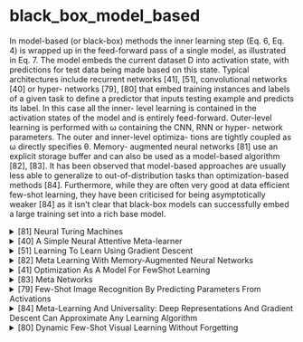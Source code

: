 # black_box_model_based

In model-based (or black-box) methods the inner learning step (Eq. 6, Eq. 4) is wrapped up in the feed-forward pass of a single model, as illustrated in Eq. 7. The model embeds the current dataset D into activation state, with predictions for test data being made based on this state. Typical architectures include recurrent networks [41], [51], convolutional networks [40] or hyper- networks [79], [80] that embed training instances and labels of a given task to define a predictor that inputs testing example and predicts its label. In this case all the inner- level learning is contained in the activation states of the model and is entirely feed-forward. Outer-level learning is performed with ω containing the CNN, RNN or hyper- network parameters. The outer and inner-level optimiza- tions are tightly coupled as ω directly specifies θ. Memory- augmented neural networks [81] use an explicit storage buffer and can also be used as a model-based algorithm [82], [83]. It has been observed that model-based approaches are usually less able to generalize to out-of-distribution tasks than optimization-based methods [84]. Furthermore, while they are often very good at data efficient few-shot learning, they have been criticised for being asymptotically weaker
[84] as it isn’t clear that black-box models can successfully embed a large training set into a rich base model.
<!-- REFERENCE -->


<details>
<summary>[81] Neural Turing Machines</summary>
<br>
<!-- (neural_turing_machines.md) -->

# neural_turing_machines.md
## What?
- Neural Network Turing Machine 
- differentiable end-to- end, allowing it to be efficiently trained with gradient descent
## Why?
- intergrate the memory into neural network
## How?
(read the paper)
## Results? (What did they find?)
- better than LSTM in some task such as: copy, recall, sorting,...
## Ideas to improve?
<!-- REFERENCE -->


[Neural Turing Machines](../papers/neural_turing_machines.md)

</details>



<details>
<summary>[40] A Simple Neural Attentive Meta-learner</summary>
<br>
<!-- (a_simple_neural_attentive_meta_learner.md) -->

# a_simple_neural_attentive_meta_learner.md
## What?
- A meta-learner architecture that use a novel combination of temporal convolutions and soft attention; the former to aggregate information from past experience and the latter to pinpoint specific pieces of information.
## Why?
- Handle the problems: architectures specialized to a particular application, or hard-coding algorithmic components that constrain how the meta-learner solves the task
## How?
![alt text](../images/snail.png)
![alt text](../images/snail_dense.png)
![alt text](../images/snail_tc_attention.png)
## Results? (What did they find?)
- Effective black-box using self attention 
- Note:
    - trained the SNAIL on episodes where the number of shots K was chosen uniformly at random from 1 to 5 (note that this is unlike prior works, who train separate models for each shot)
    - complicated architecture, not sure that can compare with original MAML
## Ideas to improve?

<!-- REFERENCE -->


[A Simple Neural Attentive Meta-learner](../papers/a_simple_neural_attentive_meta_learner.md)

</details>



<details>
<summary>[51] Learning To Learn Using Gradient Descent</summary>
<br>
<!-- (learning_to_learn_using_gradient_descent.md) -->

# learning_to_learn_using_gradient_descent.md

<!-- REFERENCE -->


[Learning To Learn Using Gradient Descent](../papers/learning_to_learn_using_gradient_descent.md)

</details>



<details>
<summary>[82] Meta Learning With Memory-Augmented Neural Networks</summary>
<br>
<!-- (meta_learning_with_memory_augmented_neural_networks.md) -->

# meta_learning_with_memory_augmented_neural_networks.md
## What?
- A memory-augmented neural network that can use the external memory to store the knowledge
## Why?
- Almost neural network just stores the internal memory, such as RNN, LSTM, etc.
## How?
- Incorporate Neural Turing Machine 
- Use Least Recently Used Access to write to memory, which can emphasize a conjunctive coding of information independent of sequence.
![alt text](../images/mann.png)
## Results? (What did they find?)
- Useful for few-shot learning problem
- Use external memory for neural network
## Ideas to improve?
<!-- REFERENCE -->


[Meta Learning With Memory-Augmented Neural Networks](../papers/meta_learning_with_memory_augmented_neural_networks.md)

</details>



<details>
<summary>[41] Optimization As A Model For FewShot Learning</summary>
<br>
<!-- (optimization_as_a_model_for_fewshot_learning.md) -->

# optimization_as_a_model_for_fewshot_learning.md
## What?
- LSTM based meta-learner model to learn the exact optimization algorithm used to train another learner neural network classifier in the few-shot regime.
## Why?
- Handle the few-shot learning problem, the model can transfer 
## How?
This model based on the LSTM, the model modified the update rule of gradient from: 
<img src="https://render.githubusercontent.com/render/math?math=\theta_{t}=\theta_{t-1}-\alpha_{t} \nabla_{\theta_{t-1}} \mathcal{L}_{t}">

to <img src="https://render.githubusercontent.com/render/math?math=c_{t}=f_{t} \odot c_{t-1}+i_{t} \odot \tilde{c}_{t}">

if <img src="https://render.githubusercontent.com/render/math?math=f_{t}=1, c_{t-1}=\theta_{t-1}, i_{t}=\alpha_{t}"> and 
<img src="https://render.githubusercontent.com/render/math?math=\tilde{c}_{t}=-\nabla_{\theta_{t-1}} \mathcal{L}_{t}">

But we can learn the <img src="https://render.githubusercontent.com/render/math?math=i_t"> and <img src="https://render.githubusercontent.com/render/math?math=f_t">

<img src="https://render.githubusercontent.com/render/math?math=i_{t}=\sigma\left(\mathbf{W}_{I} \cdot\left[\nabla_{\theta_{t-1}} \mathcal{L}_{t}, \mathcal{L}_{t}, \theta_{t-1}, i_{t-1}\right]+\mathbf{b}_{I}\right)">

and

<img src="https://render.githubusercontent.com/render/math?math=f_{t}=\sigma\left(\mathbf{W}_{F} \cdot\left[\nabla_{\theta_{t-1}} \mathcal{L}_{t}, \mathcal{L}_{t}, \theta_{t-1}, f_{t-1}\right]+\mathbf{b}_{F}\right)">

and also we can learn the initial weights of learner, allows the optimization process more rapid.


![alt text](../images/lstm_learner.png)
![alt text](../images/lstm_learner_algorithm.png)

## Results? (What did they find?)
- Apply the LSTM to learn the learning updates of the parameters of classifier.
- Can learn the good initialization parameters and update rules.
## Ideas to improve?
- The paper shows that by learning and modify the update rules, we could get better results. Could we use this idea?

<!-- REFERENCE -->


[Optimization As A Model For FewShot Learning](../papers/optimization_as_a_model_for_fewshot_learning.md)

</details>



<details>
<summary>[83] Meta Networks</summary>
<br>
<!-- (meta_networks.md) -->

# meta_networks.md

<!-- REFERENCE -->


[Meta Networks](../papers/meta_networks.md)

</details>



<details>
<summary>[79] Few-Shot Image Recognition By Predicting Parameters From Activations</summary>
<br>
<!-- (few_shot_image_recognition_by_predicting_parameters_from_activations.md) -->

# few_shot_image_recognition_by_predicting_parameters_from_activations.md

<!-- REFERENCE -->


[Few-Shot Image Recognition By Predicting Parameters From Activations](../papers/few_shot_image_recognition_by_predicting_parameters_from_activations.md)

</details>



<details>
<summary>[84] Meta-Learning And Universality: Deep Representations And Gradient Descent Can Approximate Any Learning Algorithm</summary>
<br>
<!-- (meta_learning_and_universality_deep_representations_and_gradient_descent_can_approximate_any_learning_algorithm.md) -->

# meta_learning_and_universality_deep_representations_and_gradient_descent_can_approximate_any_learning_algorithm.md
## What?
- Prove that MAML could be a an universal function, which can approximate any learning algorithms
## Why?
- Other RNN methods in meta-learning are universal functions. 
- To find out how much MAML can generalize
## How?
- The approximate function of MAML depends on first-order derivative, not normal functions.
- The authors prove the universality of MAML (read in paper)
## Results? (What did they find?)
- There exists a form of deep neural network such that the initial weights combined with gradient descent can approximate any learning algorithm.
- the representations acquired with MAML are highly resilient to overfitting
- But it still depends on type of loss function.
## Ideas to improve?
<!-- REFERENCE -->


[Meta-Learning And Universality: Deep Representations And Gradient Descent Can Approximate Any Learning Algorithm](../papers/meta_learning_and_universality_deep_representations_and_gradient_descent_can_approximate_any_learning_algorithm.md)

</details>



<details>
<summary>[80] Dynamic Few-Shot Visual Learning Without Forgetting</summary>
<br>
<!-- (dynamic_few_shot_visual_learning_without_forgetting.md) -->

# dynamic_few_shot_visual_learning_without_forgetting.md

<!-- REFERENCE -->


[Dynamic Few-Shot Visual Learning Without Forgetting](../papers/dynamic_few_shot_visual_learning_without_forgetting.md)

</details>


